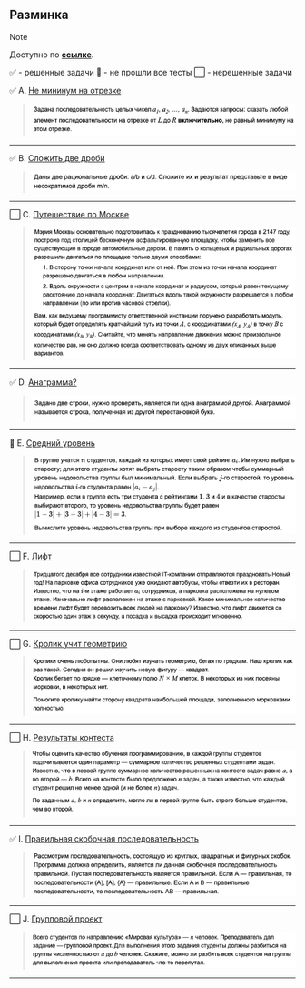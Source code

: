 ## Разминка

>[!NOTE]
>Доступно по [**ссылке**](https://contest.yandex.ru/contest/53027).
> 
> ✅ - решенные задачи 
> 🔷 - не прошли все тесты 
> ⬜ - нерешенные задачи



✅ A. [Не мининум на отрезке](A_Not_Min/A_Not_Min.go)
>![a](img/a.png)
______________________
✅ B. [Сложить две дроби](B_sum_of_divs/B_Sum_of_divs.go)
>![b](img/b.png)
______________________
⬜ C. [Путешествие по Москве]()
>![c](img/c.png)
______________________
✅ D. [Анаграмма?](D_Anagramm/D_Anagramm.go)
>![d](img/d.png)
______________________
🔷 E. [Средний уровень](E_Middle_lvl/E_Middle_lvl_angry.go)
>![e](img/e.png)
______________________
⬜ F. [Лифт](F_Elevator/F_Elevator.go)
>![f](img/f.png)
______________________
⬜ G. [Кролик учит геометрию]()
>![g](img/g.png)
______________________
⬜ H. [Результаты контеста]()
>![h](img/h.png)
______________________
✅ I. [Правильная скобочная последовательность](I_Brackets/I_Brackets.go)
>![i](img/i.png)
______________________
⬜ J. [Групповой проект](J_Group_proj/J_Group_proj.go)
>![j](img/j.png)
______________________